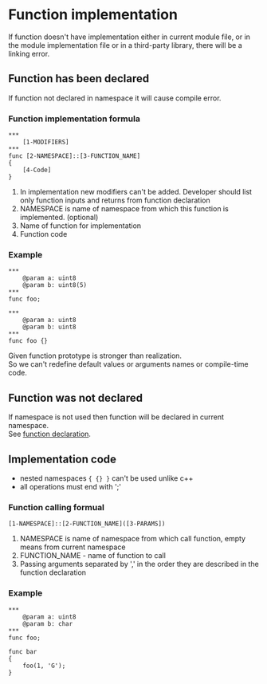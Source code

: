 # Function implementation

If function doesn't have implementation either in current module file, 
or in the module implementation file or in a third-party library, there will be a linking error.



## Function has been declared

If function not declared in namespace it will cause compile error.

### Function implementation formula

```
***
	[1-MODIFIERS]
***
func [2-NAMESPACE]::[3-FUNCTION_NAME]
{
	[4-Code]
}
```
1. In implementation new modifiers can't be added. Developer should list only function inputs and returns from function declaration
2. NAMESPACE is name of namespace from which this function is implemented. (optional)
3. Name of function for implementation
4. Function code

### Example

```
***
	@param a: uint8
	@param b: uint8(5)
***
func foo;

***
	@param a: uint8
	@param b: uint8
***
func foo {}
```
Given function prototype is stronger than realization. \
So we can't redefine default values or arguments names or compile-time code.



## Function was not declared

If namespace is not used then function will be declared in current namespace. \
See [function declaration](01-FunctionDeclaration.md).



## Implementation code

- nested namespaces `{ {} }` can't be used unlike c++
- all operations must end with ';'

### Function calling formual

```
[1-NAMESPACE]::[2-FUNCTION_NAME]([3-PARAMS])
```
1. NAMESPACE is name of namespace from which call function, empty means from current namespace
2. FUNCTION_NAME - name of function to call
3. Passing arguments separated by ',' in the order they are described in the function declaration

### Example

```
***
	@param a: uint8
	@param b: char
***
func foo;

func bar
{
	foo(1, 'G');
}
```
